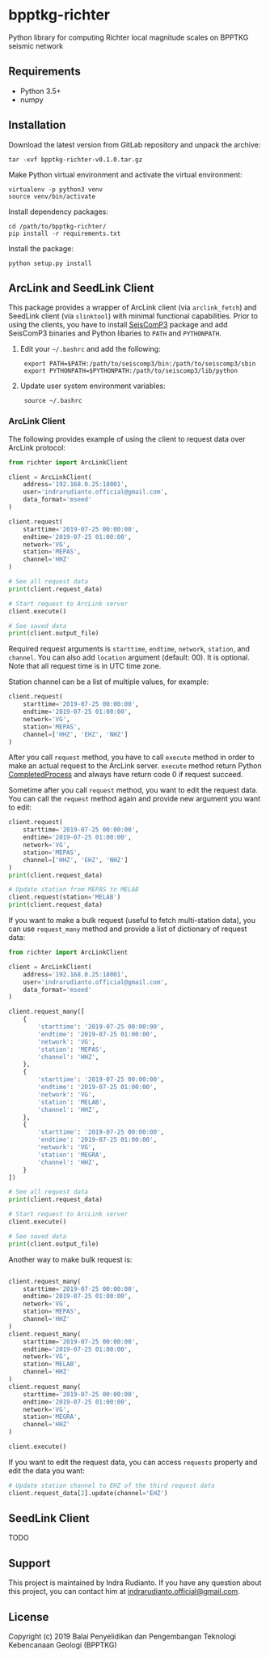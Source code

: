 # bpptkg-richter

Python library for computing Richter local magnitude scales on BPPTKG seismic network

## Requirements

* Python 3.5+
* numpy

## Installation

Download the latest version from GitLab repository and unpack the archive:

    tar -xvf bpptkg-richter-v0.1.0.tar.gz

Make Python virtual environment and activate the virtual environment:

    virtualenv -p python3 venv
    source venv/bin/activate

Install dependency packages:

    cd /path/to/bpptkg-richter/
    pip install -r requirements.txt

Install the package:

    python setup.py install

## ArcLink and SeedLink Client

This package provides a wrapper of ArcLink client (via `arclink_fetch`)
and SeedLink client (via `slinktool`) with minimal functional capabilities. Prior
to using the clients, you have to install [SeisComP3](https://www.seiscomp3.org/download.html)
package and add SeisComP3 binaries and Python libaries to `PATH` and `PYTHONPATH`.

1. Edit your `~/.bashrc` and add the following:

        export PATH=$PATH:/path/to/seiscomp3/bin:/path/to/seiscomp3/sbin
        export PYTHONPATH=$PYTHONPATH:/path/to/seiscomp3/lib/python

2. Update user system environment variables:

        source ~/.bashrc

### ArcLink Client

The following provides example of using the client to request data over
ArcLink protocol:

```python
from richter import ArcLinkClient

client = ArcLinkClient(
    address='192.168.0.25:18001',
    user='indrarudianto.official@gmail.com',
    data_format='mseed'
)

client.request(
    starttime='2019-07-25 00:00:00',
    endtime='2019-07-25 01:00:00',
    network='VG',
    station='MEPAS',
    channel='HHZ'
)

# See all request data
print(client.request_data)

# Start request to ArcLink server
client.execute()

# See saved data
print(client.output_file)
```

Required request arguments is `starttime`, `endtime`, `network`, `station`,
and `channel`. You can also add `location` argument (default: 00). It is
optional. Note that all request time is in UTC time zone.

Station channel can be a list of multiple values, for example:

```python
client.request(
    starttime='2019-07-25 00:00:00',
    endtime='2019-07-25 01:00:00',
    network='VG',
    station='MEPAS',
    channel=['HHZ', 'EHZ', 'NHZ']
)
```

After you call `request` method, you have to call `execute` method in order
to make an actual request to the ArcLink server. `execute` method return
Python [CompletedProcess](https://docs.python.org/3/library/subprocess.html#subprocess.CompletedProcess)
and always have return code 0 if request succeed.

Sometime after you call `request` method, you want to edit the request data.
You can call the `request` method again and provide new argument you want
to edit:

```python
client.request(
    starttime='2019-07-25 00:00:00',
    endtime='2019-07-25 01:00:00',
    network='VG',
    station='MEPAS',
    channel=['HHZ', 'EHZ', 'NHZ']
)
print(client.request_data)

# Update station from MEPAS to MELAB
client.request(station='MELAB')
print(client.request_data)
```

If you want to make a bulk request (useful to fetch multi-station data),
you can use `request_many` method and provide a list of dictionary of
request data:

```python
from richter import ArcLinkClient

client = ArcLinkClient(
    address='192.168.0.25:18001',
    user='indrarudianto.official@gmail.com',
    data_format='mseed'
)

client.request_many([
    {
        'starttime': '2019-07-25 00:00:00',
        'endtime': '2019-07-25 01:00:00',
        'network': 'VG',
        'station': 'MEPAS',
        'channel': 'HHZ',
    },
    {
        'starttime': '2019-07-25 00:00:00',
        'endtime': '2019-07-25 01:00:00',
        'network': 'VG',
        'station': 'MELAB',
        'channel': 'HHZ',
    },
    {
        'starttime': '2019-07-25 00:00:00',
        'endtime': '2019-07-25 01:00:00',
        'network': 'VG',
        'station': 'MEGRA',
        'channel': 'HHZ',
    }
])

# See all request data
print(client.request_data)

# Start request to ArcLink server
client.execute()

# See saved data
print(client.output_file)
```

Another way to make bulk request is:

```python

client.request_many(
    starttime='2019-07-25 00:00:00',
    endtime='2019-07-25 01:00:00',
    network='VG',
    station='MEPAS',
    channel='HHZ'
)
client.request_many(
    starttime='2019-07-25 00:00:00',
    endtime='2019-07-25 01:00:00',
    network='VG',
    station='MELAB',
    channel='HHZ'
)
client.request_many(
    starttime='2019-07-25 00:00:00',
    endtime='2019-07-25 01:00:00',
    network='VG',
    station='MEGRA',
    channel='HHZ'
)

client.execute()
```

If you want to edit the request data, you can access `requests` property
and edit the data you want:

```python
# Update station channel to EHZ of the third request data
client.request_data[2].update(channel='EHZ')
```

## SeedLink Client

TODO

## Support

This project is maintained by Indra Rudianto. If you have any question about
this project, you can contact him at <indrarudianto.official@gmail.com>.


## License

Copyright (c) 2019 Balai Penyelidikan dan Pengembangan Teknologi Kebencanaan Geologi (BPPTKG)

